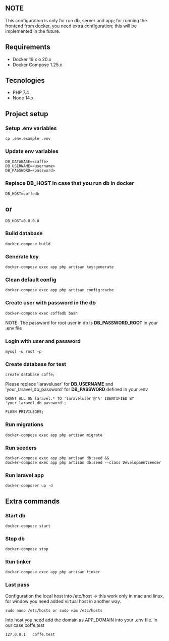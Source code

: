 
## NOTE

This configuration is only for run db, server and app; for running the frontend from docker, you need extra configuration; this will be implemented in the future.

## Requirements

- Docker 19.x o 20.x
- Docker Compose 1.25.x

## Tecnologies
- PHP 7.4
- Node 14.x

## Project setup

### Setup .env variables

```shell
cp .env.example .env
```

### Update env variables

```shell
DB_DATABASE=<caffe>
DB_USERNAME=<username>
DB_PASSWORD=<password>
```

### Replace DB_HOST in case that you run db in docker
```shell
DB_HOST=coffedb
```
## or

```shell
DB_HOST=0.0.0.0
```


### Build database
```shell
docker-compose build
```

### Generate key
```
docker-compose exec app php artisan key:generate
```

### Clean default config
```
docker-compose exec app php artisan config:cache
```

### Create user with password in the db
```
docker-compose exec coffedb bash
```

NOTE: The password for root user in db is **DB_PASSWORD_ROOT** in your .env file

### Login with user and password
```
mysql -u root -p
```
### Create database for test
```
create database coffe;
```

Please replace 'laraveluser' for **DB_USERNAME** and 'your_laravel_db_password' for **DB_PASSWORD** defined in your .env
```
GRANT ALL ON laravel.* TO 'laraveluser'@'%' IDENTIFIED BY 'your_laravel_db_password';
```

```
FLUSH PRIVILEGES;
```

### Run migrations
```
docker-compose exec app php artisan migrate
```
### Run seeders
```
docker-compose exec app php artisan db:seed &&
docker-compose exec app php artisan db:seed --class DevelopmentSeeder
```

### Run laravel app
```
docker-composer up -d
```
## Extra commands

### Start db

```shell
docker-compose start
```

### Stop db

```shell
docker-compose stop
```

### Run tinker
```shell
docker-compose exec app php artisan tinker
```

### Last pass

Configuration the local host into /etc/host -> this work only in mac and linux, for window you need added virtual host in another way.

```shell
sudo nano /etc/hosts or sudo vim /etc/hosts
```

Into host you need add the domain as APP_DOMAIN into your .env file.
In our case coffe.test
```shell
127.0.0.1   coffe.test
```

